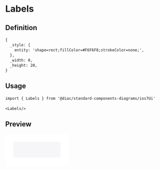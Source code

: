 # Labels

## Definition

```
{
  _style: { 
    entity: 'shape=rect;fillColor=#F6F6F8;strokeColor=none;',
  },
  _width: 0,
  _height: 20,
}
```

## Usage

```
import { Labels } from '@diac/standard-components-diagrams/ios7Ui'

<Labels/>
```

## Preview

<img src="./labels.png" width="200"/>

